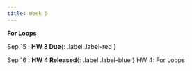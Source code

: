 ```yaml
---
title: Week 5
---
```


**For Loops**

Sep 15
:  **HW 3 Due**{: .label .label-red }

Sep 16
:  **HW 4 Released**{: .label .label-blue } HW 4: For Loops

